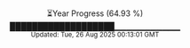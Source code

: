 <p align="center">
⏳Year Progress (64.93 %)<br>
███████████████████▁▁▁▁▁▁▁▁▁▁▁ <br>
<sub>Updated: Tue, 26 Aug 2025 00:13:01 GMT</sub>
</p>

